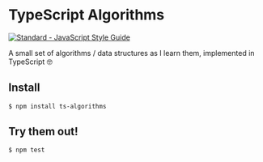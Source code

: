 # TypeScript Algorithms

[![Standard - JavaScript Style Guide](https://cdn.rawgit.com/feross/standard/master/badge.svg)](https://github.com/feross/standard)

A small set of algorithms / data structures as I learn them, implemented in TypeScript 🤓

## Install
```sh
$ npm install ts-algorithms
```

## Try them out!
```sh
$ npm test
```
